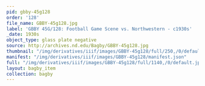 ```yaml
---
pid: gbby-45g128
order: '128'
file_name: GBBY-45g128.jpg
label: 'GBBY 45G/128: Football Game Scene vs. Northwestern - c1930s'
_date: 1930s
object_type: glass plate negative
source: http://archives.nd.edu/Bagby/GBBY-45g128.jpg
thumbnail: "/img/derivatives/iiif/images/GBBY-45g128/full/250,/0/default.jpg"
manifest: "/img/derivatives/iiif/images/GBBY-45g128/manifest.json"
full: "/img/derivatives/iiif/images/GBBY-45g128/full/1140,/0/default.jpg"
layout: bagby_item
collection: bagby
---
```

